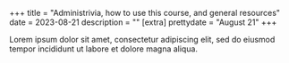 +++
title = "Administrivia, how to use this course, and general resources"
date = 2023-08-21
description = ""
[extra]
prettydate = "August 21"
+++

Lorem ipsum dolor sit amet, consectetur adipiscing elit, sed do eiusmod tempor incididunt ut labore et dolore magna aliqua.